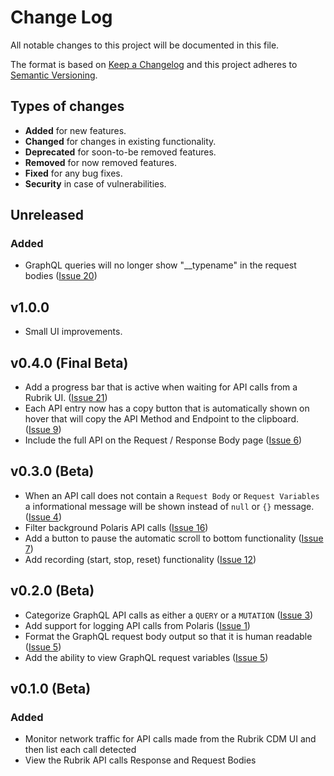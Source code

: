 # Change Log

All notable changes to this project will be documented in this file.

The format is based on [Keep a Changelog](http://keepachangelog.com/)
and this project adheres to [Semantic Versioning](http://semver.org/).

## Types of changes

- **Added** for new features.
- **Changed** for changes in existing functionality.
- **Deprecated** for soon-to-be removed features.
- **Removed** for now removed features.
- **Fixed** for any bug fixes.
- **Security** in case of vulnerabilities.

## Unreleased

### Added

- GraphQL queries will no longer show "__typename" in the request bodies ([Issue 20](https://github.com/rubrikinc/api-capture-chrome-extension/issues/20))

## v1.0.0

- Small UI improvements.

## v0.4.0 (Final Beta)

- Add a progress bar that is active when waiting for API calls from a Rubrik UI. ([Issue 21](https://github.com/rubrikinc/api-capture-chrome-extension/issues/21))
- Each API entry now has a copy button that is automatically shown on hover that will copy the API Method and Endpoint to the clipboard. ([Issue 9](https://github.com/rubrikinc/api-capture-chrome-extension/issues/9))
- Include the full API on the Request / Response Body page ([Issue 6](https://github.com/rubrikinc/api-capture-chrome-extension/issues/6))

## v0.3.0 (Beta)

- When an API call does not contain a `Request Body` or `Request Variables` a informational message will be shown instead of `null` or `{}` message. ([Issue 4](https://github.com/rubrikinc/api-capture-chrome-extension/issues/4))
- Filter background Polaris API calls ([Issue 16](https://github.com/rubrikinc/api-capture-chrome-extension/issues/16))
- Add a button to pause the automatic scroll to bottom functionality ([Issue 7](https://github.com/rubrikinc/api-capture-chrome-extension/issues/7))
- Add recording (start, stop, reset) functionality ([Issue 12](https://github.com/rubrikinc/api-capture-chrome-extension/issues/12))

## v0.2.0 (Beta)

- Categorize GraphQL API calls as either a `QUERY` or a `MUTATION` ([Issue 3](https://github.com/rubrikinc/api-capture-chrome-extension/issues/3))
- Add support for logging API calls from Polaris ([Issue 1](https://github.com/rubrikinc/api-capture-chrome-extension/issues/1))
- Format the GraphQL request body output so that it is human readable ([Issue 5](https://github.com/rubrikinc/api-capture-chrome-extension/issues/5))
- Add the ability to view GraphQL request variables ([Issue 5](https://github.com/rubrikinc/api-capture-chrome-extension/issues/5))

## v0.1.0 (Beta)

### Added

- Monitor network traffic for API calls made from the Rubrik CDM UI and then list each call detected
- View the Rubrik API calls Response and Request Bodies
